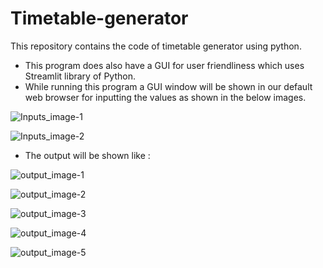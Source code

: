 # Timetable-generator
This repository contains the code of timetable generator using python.
- This program does also have a GUI for user friendliness which uses Streamlit library of Python.
- While running this program a GUI window will be shown in our default web browser for inputting the values as shown in the below images.
  
![Inputs_image-1](https://github.com/JayachandraJangiti/Timetable-generator/assets/159880775/47d3c1ca-36c8-46b0-a39c-f1f186161cc0)

![Inputs_image-2](https://github.com/JayachandraJangiti/Timetable-generator/assets/159880775/3785763b-ab6d-4894-8207-a49a8283386d)

- The output will be shown like :

![output_image-1](https://github.com/JayachandraJangiti/Timetable-generator/assets/159880775/b7558920-e067-4b84-a4b0-b635931b02b8)

![output_image-2](https://github.com/JayachandraJangiti/Timetable-generator/assets/159880775/2e0d413b-468b-4177-b756-01d1756f95db)

![output_image-3](https://github.com/JayachandraJangiti/Timetable-generator/assets/159880775/64006757-4ecf-4f37-8362-6c5ec03d69de)

![output_image-4](https://github.com/JayachandraJangiti/Timetable-generator/assets/159880775/795ffa43-765d-408a-91a6-92513bc26762)

![output_image-5](https://github.com/JayachandraJangiti/Timetable-generator/assets/159880775/8fc81dc2-f279-4202-955c-7e93dc8b9627)

